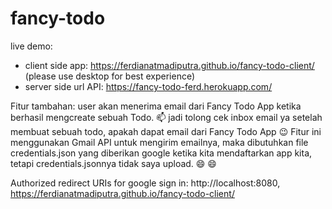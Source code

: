 # fancy-todo

live demo:
- client side app: https://ferdianatmadiputra.github.io/fancy-todo-client/ (please use desktop for best experience)
- server side url API: https://fancy-todo-ferd.herokuapp.com/


Fitur tambahan: user akan menerima email dari Fancy Todo App ketika berhasil mengcreate sebuah Todo. 📫 
jadi tolong cek inbox email ya setelah membuat sebuah todo, apakah dapat email dari Fancy Todo App 😉 
Fitur ini menggunakan Gmail API untuk mengirim emailnya, maka dibutuhkan file credentials.json yang diberikan google ketika kita mendaftarkan app kita, tetapi credentials.jsonnya tidak saya upload.
😄 😄 


Authorized redirect URIs for google sign in: http://localhost:8080, https://ferdianatmadiputra.github.io/fancy-todo-client/
